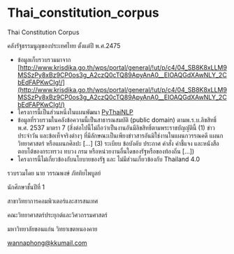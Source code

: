 # Thai_constitution_corpus
Thai Constitution Corpus

คลังรัฐธรรมนูญของประเทศไทย ตั้งแต่ปี พ.ศ.2475

- ข้อมูลเก็บรวบรวมมาจาก [http://www.krisdika.go.th/wps/portal/general/!ut/p/c4/04_SB8K8xLLM9MSSzPy8xBz9CP0os3g_A2czQ0cTQ89ApyAnA0__EIOAQGdXAwNLY_2CbEdFAPKwCIg!/](http://www.krisdika.go.th/wps/portal/general/!ut/p/c4/04_SB8K8xLLM9MSSzPy8xBz9CP0os3g_A2czQ0cTQ89ApyAnA0__EIOAQGdXAwNLY_2CbEdFAPKwCIg!/)
- โครงการนี้เป็นส่วนหนึ่งในแผนพัฒนา [PyThaiNLP](https://github.com/PyThaiNLP/)
- ข้อมูลที่รวบรวมในคลังข้อความนี้เป็นสาธารณสมบัติ (public domain) ตามพ.ร.บ.ลิขสิทธิ์ พ.ศ. 2537 มาตรา 7 (สิ่งต่อไปนี้ไม่ถือว่าเป็นงานอันมีลิขสิทธิ์ตามพระราชบัญญัตินี้ (1) ข่าวประจำวัน และข้อเท็จจริงต่างๆ ที่มีลักษณะเป็นเพียงข่าวสารอันมิใช่งานในแผนกวรรณคดี แผนกวิทยาศาสตร์ หรือแผนกศิลปะ [...] (3) ระเบียบ ข้อบังคับ ประกาศ คำสั่ง คำชี้แจง และหนังสือตอบโต้ของกระทรวง ทบวง กรม หรือหน่วยงานอื่นใดของรัฐหรือของท้องถิ่น [...])
- โครงการนี้ไม่เกี่ยวข้องกับนโยบายของรัฐ และ ไม่มีส่วนเกี่ยวข้องกับ Thailand 4.0

รวบรวมโดย นาย วรรณพงษ์ ภัททิยไพบูลย์

นักศึกษาชั้นปีที่ 1

สาขาวิทยาการคอมพิวเตอร์และสารสนเทศ

คณะวิทยาศาสตร์ประยุกต์และวิศวกรรมศาสตร์

มหาวิทยาลัยขอนแก่น วิทยาเขตหนองคาย

wannaphong@kkumail.com
